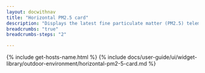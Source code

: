 ```yaml
---
layout: docwithnav
title: "Horizontal PM2.5 card"
description: "Displays the latest fine particulate matter (PM2.5) telemetry in a scalable horizontal layout."
breadcrumbs: "true"
breadcrumbs-steps: "2"

---
```

{% include get-hosts-name.html %}
{% include docs/user-guide/ui/widget-library/outdoor-environment/horizontal-pm2-5-card.md %}
